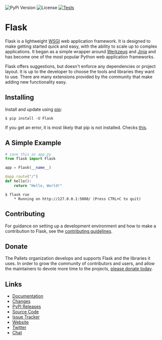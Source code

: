 ![PyPi Version](https://img.shields.io/pypi/v/flask)
![License](https://img.shields.io/github/license/pallets/flask)
[![Tests](https://github.com/pallets/flask/actions/workflows/tests.yaml/badge.svg)](https://github.com/pallets/flask/actions/workflows/tests.yaml)


Flask
=====

Flask is a lightweight [WSGI]( https://wsgi.readthedocs.io/) web application framework. It is designed
to make getting started quick and easy, with the ability to scale up to
complex applications. It began as a simple wrapper around [Werkzeug](https://werkzeug.palletsprojects.com/)
and [Jinja](https://jinja.palletsprojects.com/) and has become one of the most popular Python web
application frameworks.

Flask offers suggestions, but doesn't enforce any dependencies or
project layout. It is up to the developer to choose the tools and
libraries they want to use. There are many extensions provided by the
community that make adding new functionality easy.


Installing
----------

Install and update using [pip](https://pip.pypa.io/en/stable/quickstart/):

`$ pip install -U Flask`

If you get an error, it is most likely that pip is not installed. Checks [this](https://pip.pypa.io/en/stable/installing/).

A Simple Example
----------------

```py
# save this as app.py
from flask import Flask

app = Flask(__name__)

@app.route("/")
def hello():
    return "Hello, World!"
```
```
$ flask run
    * Running on http://127.0.0.1:5000/ (Press CTRL+C to quit)
```

Contributing
------------

For guidance on setting up a development environment and how to make a
contribution to Flask, see the [contributing guidelines](https://github.com/pallets/flask/blob/master/CONTRIBUTING.rst).



Donate
------

The Pallets organization develops and supports Flask and the libraries
it uses. In order to grow the community of contributors and users, and
allow the maintainers to devote more time to the projects, [please
donate today](https://palletsprojects.com/donate).


Links
-----

-   [Documentation](https://flask.palletsprojects.com/)
-   [Changes](https://flask.palletsprojects.com/changes/)
-   [PyPI Releases](https://pypi.org/project/Flask/)
-   [Source Code](https://github.com/pallets/flask/)
-   [Issue Tracker](https://github.com/pallets/flask/issues/)
-   [Website](https://palletsprojects.com/p/flask/)
-   [Twitter](https://twitter.com/PalletsTeam)
-   [Chat](https://discord.gg/pallets)
